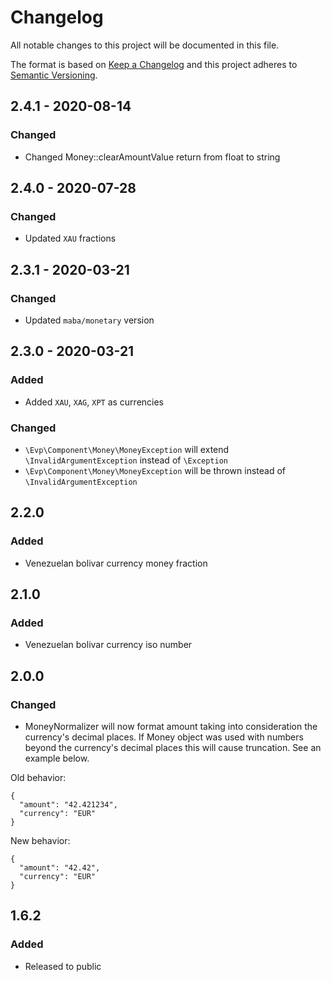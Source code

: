 # Changelog
All notable changes to this project will be documented in this file.

The format is based on [Keep a Changelog](http://keepachangelog.com/en/1.0.0/)
and this project adheres to [Semantic Versioning](http://semver.org/spec/v2.0.0.html).

## 2.4.1 - 2020-08-14
### Changed
- Changed Money::clearAmountValue return from float to string

## 2.4.0 - 2020-07-28
### Changed
- Updated `XAU` fractions

## 2.3.1 - 2020-03-21
### Changed
- Updated `maba/monetary` version

## 2.3.0 - 2020-03-21
### Added
- Added `XAU`, `XAG`, `XPT` as currencies

### Changed
- `\Evp\Component\Money\MoneyException` will extend `\InvalidArgumentException` instead of `\Exception`
- `\Evp\Component\Money\MoneyException` will be thrown instead of `\InvalidArgumentException`

## 2.2.0
### Added
- Venezuelan bolivar currency money fraction

## 2.1.0
### Added
- Venezuelan bolivar currency iso number

## 2.0.0
### Changed
- MoneyNormalizer will now format amount taking into consideration the currency's decimal places.
If Money object was used with numbers beyond the currency's decimal places this will cause truncation. 
See an example below. 

Old behavior:
````
{
  "amount": "42.421234",
  "currency": "EUR"
}
````

New behavior:
````
{
  "amount": "42.42",
  "currency": "EUR"
}
````


## 1.6.2
### Added
- Released to public
